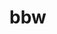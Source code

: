 <!-- :::::::: TO DO :::::::: -->
<!-- TODO: Create businesses landing page-->
<!-- TODO: Add Load More experience -->
<!-- TODO: Add preview link UIhttps://andrejgajdos.com/how-to-create-a-link-preview/ -->

# bbw
